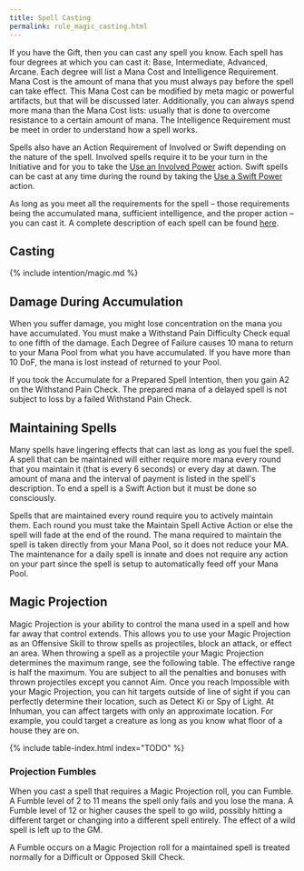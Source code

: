 ```yaml
---
title: Spell Casting
permalink: rule_magic_casting.html
---
```


If you have the Gift, then you can cast any spell you know. Each spell has four degrees at which you can cast it: Base, Intermediate, Advanced, Arcane. Each degree will list a Mana Cost and Intelligence Requirement. Mana Cost is the amount of mana that you must always pay before the spell can take effect. This Mana Cost can be modified by meta magic or powerful artifacts, but that will be discussed later. Additionally, you can always spend more mana than the Mana Cost lists: usually that is done to overcome resistance to a certain amount of mana. The Intelligence Requirement must be meet in order to understand how a spell works.

Spells also have an Action Requirement of Involved or Swift depending on the nature of the spell. Involved spells require it to be your turn in the Initiative and for you to take the [Use an Involved Power](todo.html) action. Swift spells can be cast at any time during the round by taking the [Use a Swift Power](todo.html) action. 

As long as you meet all the requirements for the spell – those requirements being the accumulated mana, sufficient intelligence, and the proper action – you can cast it. A complete description of each spell can be found [here](ref_spell_intro.html).

## Casting

{% include intention/magic.md %}

## Damage During Accumulation
When you suffer damage, you might lose concentration on the mana you have accumulated. You must make a Withstand Pain Difficulty Check equal to one fifth of the damage. Each Degree of Failure causes 10 mana to return to your Mana Pool from what you have accumulated. If you have more than 10 DoF, the mana is lost instead of returned to your Pool. 

If you took the Accumulate for a Prepared Spell Intention, then you gain A2 on the Withstand Pain Check. The prepared mana of a delayed spell is not subject to loss by a failed Withstand Pain Check.

## Maintaining Spells
Many spells have lingering effects that can last as long as you fuel the spell. A spell that can be maintained will either require more mana every round that you maintain it (that is every 6 seconds) or every day at dawn. The amount of mana and the interval of payment is listed in the spell's description. To end a spell is a Swift Action but it must be done so consciously. 

Spells that are maintained every round require you to actively maintain them. Each round you must take the Maintain Spell Active Action or else the spell will fade at the end of the round. The mana required to maintain the spell is taken directly from your Mana Pool, so it does not reduce your MA. The maintenance for a daily spell is innate and does not require any action on your part since the spell is setup to automatically feed off your Mana Pool.

## Magic Projection
Magic Projection is your ability to control the mana used in a spell and how far away that control extends. This allows you to use your Magic Projection as an Offensive Skill to throw spells as projectiles, block an attack, or effect an area. When throwing a spell as a projectile your Magic Projection determines the maximum range, see the following table. The effective range is half the maximum. You are subject to all the penalties and bonuses with thrown projectiles except you cannot Aim. Once you reach Impossible with your Magic Projection, you can hit targets outside of line of sight if you can perfectly determine their location, such as Detect Ki or Spy of Light. At Inhuman, you can affect targets with only an approximate location. For example, you could target a creature as long as you know what floor of a house they are on.

{% include table-index.html index="TODO" %}

### Projection Fumbles
When you cast a spell that requires a Magic Projection roll, you can Fumble. A Fumble level of 2 to 11 means the spell only fails and you lose the mana. A Fumble level of 12 or higher causes the spell to go wild, possibly hitting a different target or changing into a different spell entirely. The effect of a wild spell is left up to the GM.

A Fumble occurs on a Magic Projection roll for a maintained spell is treated normally for a Difficult or Opposed Skill Check.

